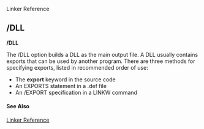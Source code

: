 Linker Reference

## /DLL

**/DLL**

The /DLL option builds a DLL as the main output file. A DLL usually contains exports that can be used by another program. There are three methods for specifying exports, listed in recommended order of use:

- The **export** keyword in the source code
- An EXPORTS statement in a .def file
- An /EXPORT specification in a LINKW command

#### See Also

[Linker Reference](readme.md)
